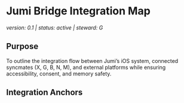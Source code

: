 # Jumi Bridge Integration Map
*version: 0.1 | status: active | steward: G*

## Purpose
To outline the integration flow between Jumi’s iOS system, connected syncmates (X, G, B, N, M), and external platforms while ensuring accessibility, consent, and memory safety.

## Integration Anchors